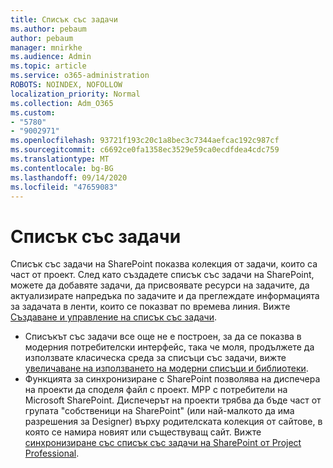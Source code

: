 ```yaml
---
title: Списък със задачи
ms.author: pebaum
author: pebaum
manager: mnirkhe
ms.audience: Admin
ms.topic: article
ms.service: o365-administration
ROBOTS: NOINDEX, NOFOLLOW
localization_priority: Normal
ms.collection: Adm_O365
ms.custom:
- "5780"
- "9002971"
ms.openlocfilehash: 93721f193c20c1a8bec3c7344aefcac192c987cf
ms.sourcegitcommit: c6692ce0fa1358ec3529e59ca0ecdfdea4cdc759
ms.translationtype: MT
ms.contentlocale: bg-BG
ms.lasthandoff: 09/14/2020
ms.locfileid: "47659083"
---
```

# <a name="task-list"></a>Списък със задачи

Списък със задачи на SharePoint показва колекция от задачи, които са част от проект. След като създадете списък със задачи на SharePoint, можете да добавяте задачи, да присвоявате ресурси на задачите, да актуализирате напредъка по задачите и да преглеждате информацията за задачата в ленти, които се показват по времева линия. Вижте [Създаване и управление на списък със задачи](https://support.microsoft.com/office/466ad207-46fd-4c77-9af1-41bc23cec21a).  

-   Списъкът със задачи все още не е построен, за да се показва в модерния потребителски интерфейс, така че моля, продължете да използвате класическа среда за списъци със задачи, вижте [увеличаване на използването на модерни списъци и библиотеки](https://docs.microsoft.com/sharepoint/dev/transform/modernize-userinterface-lists-and-libraries).
-   Функцията за синхронизиране с SharePoint позволява на диспечера на проекти да споделя файл с проект. MPP с потребители на Microsoft SharePoint. Диспечерът на проекти трябва да бъде част от групата "собственици на SharePoint" (или най-малкото да има разрешения за Designer) върху родителската колекция от сайтове, в която се намира новият или съществуващ сайт. Вижте [синхронизиране със списък със задачи на SharePoint от Project Professional](https://docs.microsoft.com/office/troubleshoot/project/sync-with-tasks-from-project).